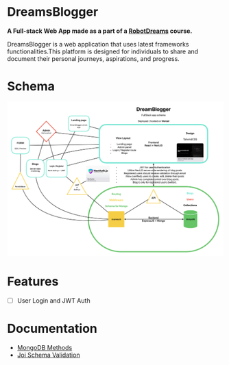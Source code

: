# DreamsBlogger

**A Full-stack Web App made as a part of a [RobotDreams](https://github.com/nightguarder/RobotDreams.git) course.**

DreamsBlogger is a web application that uses latest frameworks functionalities.This platform is designed for individuals to share and document their personal journeys, aspirations, and progress.

# Schema

![FullStack schema](public/schemaIMG.png)

# Features

- [ ] User Login and JWT Auth

# Documentation

- [MongoDB Methods](https://github.com/nightguarder/DreamBlogger.git)
- [Joi Schema Validation](https://joi.dev/api/?v=17.9.1)
